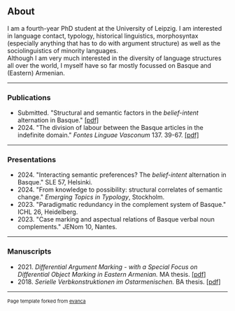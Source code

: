 ## About
I am a fourth-year PhD student at the University of Leipzig. I am interested in language contact, typology, historical linguistics, morphosyntax (especially anything that has to do with argument structure) as well as the sociolinguistics of minority languages.\
Although I am very much interested in the diversity of language structures all over the world, I myself have so far mostly focussed on Basque and (Eastern) Armenian.

---

### Publications 
- Submitted. "Structural and semantic factors in the *belief-intent* alternation in Basque." [\[pdf\]](/pdf/belief-intent.pdf)
- 2024\. "The division of labour between the Basque articles in the indefinite domain." *Fontes Linguae Vasconum* 137. 39-67.
[\[pdf\]](https://revistas.navarra.es/index.php/FLV/article/view/3118/2819)


---

### Presentations  
- 2024\. "Interacting semantic preferences? The *belief-intent* alternation in Basque." SLE 57, Helsinki.
- 2024\. "From knowledge to possibility: structural correlates of semantic change." *Emerging Topics in Typology*, Stockholm.
- 2023\. "Paradigmatic redundancy in the complement system of Basque." ICHL 26, Heidelberg.
- 2023\. "Case marking and aspectual relations of Basque verbal noun complements." JENom 10, Nantes.

---

### Manuscripts  
- 2021\. *Differential Argument Marking - with a Special Focus on Differential Object Marking in Eastern Armenian.* MA thesis. [\[pdf\]](/pdf/DOM-Eastern-Armenian.pdf)
- 2018\. *Serielle Verbkonstruktionen im Ostarmenischen.* BA thesis. [\[pdf\]](/pdf/SVC_Ostarmenisch.pdf)


---
<p style="font-size:11px">Page template forked from <a href="https://github.com/evanca/quick-portfolio">evanca</a></p>
<!-- Remove above link if you don't want to attibute -->
